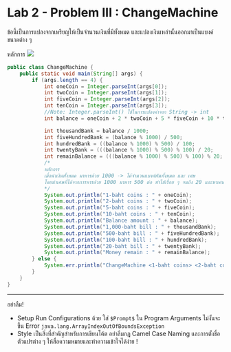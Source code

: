 # Lab 2 - Problem III : ChangeMachine

ข้อนี้เป็นการแปลงจากเหรียญให้เป็นจำนวนเงินที่มีทั้งหมด และแปลงเงินเหล่านั้นออกมาเป็นแบงค์ขนาดต่าง ๆ

หลักการ
![](https://pondhub.ga/img/2021/01/05/Untitled_11.png)

```java
public class ChangeMachine {
    public static void main(String[] args) {
        if (args.length == 4) {
            int oneCoin = Integer.parseInt(args[0]);
            int twoCoin = Integer.parseInt(args[1]);
            int fiveCoin = Integer.parseInt(args[2]);
            int tenCoin = Integer.parseInt(args[3]);
            //Note: Integer.parseInt() ใช้ในการแปลงค่าจาก String -> int
            int balance = oneCoin + 2 * twoCoin + 5 * fiveCoin + 10 * tenCoin; //รวมเหรียญให้เป็นจำนวนเงินรวม

            int thousandBank = balance / 1000;
            int fiveHundredBank = (balance % 1000) / 500;
            int hundredBank = ((balance % 1000) % 500) / 100;
            int twentyBank = (((balance % 1000) % 500) % 100) / 20;
            int remainBalance = (((balance % 1000) % 500) % 100) % 20;
            /*
            หลักการ
            เมื่อนำเงินทั้งหมด มาหารด้วย 1000 -> ได้จำนวนแบงค์พันทั้งหมด และ เศษ
            โดยนำเศษที่ได้จากการหารด้วย 1000 มาหาร 500 ต่อ ทำไปเรื่อย ๆ จนถึง 20 และหาเศษของการหารด้วย 20
            */
            System.out.println("1-baht coins : " + oneCoin);
            System.out.println("2-baht coins : " + twoCoin);
            System.out.println("5-baht coins : " + fiveCoin);
            System.out.println("10-baht coins : " + tenCoin);
            System.out.println("Balance amount : " + balance);
            System.out.println("1,000-baht bill : " + thousandBank);
            System.out.println("500-baht bill : " + fiveHundredBank);
            System.out.println("100-baht bill : " + hundredBank);
            System.out.println("20-baht bill : " + twentyBank);
            System.out.println("Money remain : " + remainBalance);
        } else {
            System.err.println("ChangeMachine <1-baht coins> <2-baht coins> <5-baht coins> <10-baht coins>");
        }
    }
}
```
---
อย่าลืม!
- Setup Run Configurations ด้วย ใส่ `$Prompt$` ใน Program Arguments ไม่งั้นจะขึ้น Error `java.lang.ArrayIndexOutOfBoundsException`
- Style เป็นสิ่งที่สำคัญสำหรับการเขียนโค้ต อย่าลืมกฎ Camel Case Naming และการตั้งชื่อตัวแปรต่าง ๆ ให้สื่อความหมายและทำความเข้าใจได้ง่าย !
